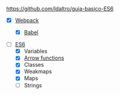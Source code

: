 https://github.com/ldaltro/guia-basico-ES6

- [x] [Webpack](webpack)
    - [x] [Babel](webpack.config.js)
    
    
- [ ] [ES6](es6)
    - [x] Variables
    - [x] [Arrow functions](es6/arrow-functions.js)
    - [x] Classes
    - [x] Weakmaps
    - [x] Maps
    - [ ] Strings